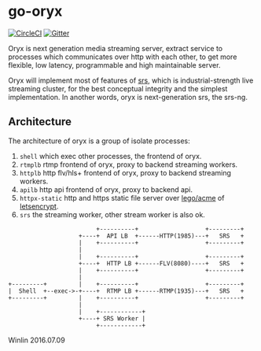 # go-oryx

[![CircleCI](https://circleci.com/gh/ossrs/go-oryx/tree/develop.svg?style=svg&circle-token=3fd99d545de00283d726fe2fd274599046d0986e)](https://circleci.com/gh/ossrs/go-oryx/tree/develop)
[![Gitter](https://badges.gitter.im/Join%20Chat.svg)](https://gitter.im/ossrs/go-oryx?utm_source=badge&utm_medium=badge&utm_campaign=pr-badge)

Oryx is next generation media streaming server, extract service to processes 
which communicates over http with each other, to get more flexible, low latency,
programmable and high maintainable server.

Oryx will implement most of features of [srs](https://github.com/ossrs/srs), 
which is industrial-strength live streaming cluster, for the best conceptual 
integrity and the simplest implementation. In another words, oryx is next-generation 
srs, the srs-ng.

## Architecture

The architecture of oryx is a group of isolate processes:

1. `shell` which exec other processes, the frontend of oryx.
1. `rtmplb` rtmp frontend of oryx, proxy to backend streaming workers.
1. `httplb` http flv/hls+ frontend of oryx, proxy to backend streaming workers.
1. `apilb` http api frontend of oryx, proxy to backend api.
1. `httpx-static` http and https static file server over [lego/acme](https://github.com/xenolf/lego/tree/master/acme) of [letsencrypt](https://letsencrypt.org/).
1. `srs` the streaming worker, other stream worker is also ok.

```
                         +----------+                   +---------+
                    +----+  API LB  +------HTTP(1985)---+   SRS   +
                    |    +----------+                   +---------+
                    |
                    |    +----------+                   +---------+
                    +----+  HTTP LB +------FLV(8080)----+   SRS   +
                    |    +----------+                   +---------+
                    |
+---------+         |    +----------+                   +---------+
|  Shell  +--exec->-+----+  RTMP LB +------RTMP(1935)---+   SRS   +
+---------+         |    +----------+                   +---------+
                    |
                    |    +------------+
                    +----+ SRS Worker |
                         +------------+
```

Winlin 2016.07.09
